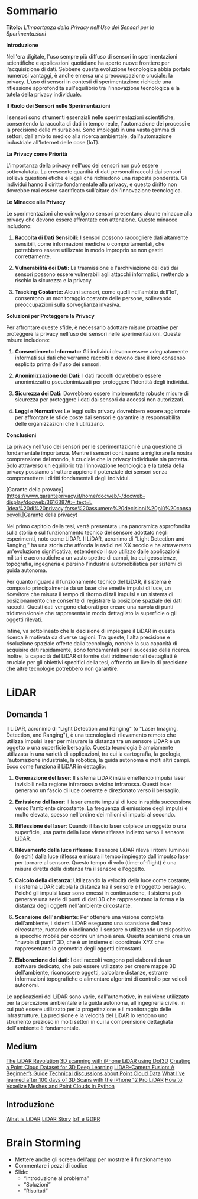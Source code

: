 # Sommario

**Titolo:** *L'Importanza della Privacy nell'Uso dei Sensori per le Sperimentazioni*

**Introduzione**

Nell'era digitale, l'uso sempre più diffuso di sensori in sperimentazioni scientifiche e applicazioni quotidiane ha aperto nuove frontiere per l'acquisizione di dati. Sebbene questa evoluzione tecnologica abbia portato numerosi vantaggi, è anche emersa una preoccupazione cruciale: la privacy. L'uso di sensori in contesti di sperimentazione richiede una riflessione approfondita sull'equilibrio tra l'innovazione tecnologica e la tutela della privacy individuale.

**Il Ruolo dei Sensori nelle Sperimentazioni**

I sensori sono strumenti essenziali nelle sperimentazioni scientifiche, consentendo la raccolta di dati in tempo reale, l'automazione dei processi e la precisione delle misurazioni. Sono impiegati in una vasta gamma di settori, dall'ambito medico alla ricerca ambientale, dall'automazione industriale all'Internet delle cose (IoT).

**La Privacy come Priorità**

L'importanza della privacy nell'uso dei sensori non può essere sottovalutata. La crescente quantità di dati personali raccolti dai sensori solleva questioni etiche e legali che richiedono una risposta ponderata. Gli individui hanno il diritto fondamentale alla privacy, e questo diritto non dovrebbe mai essere sacrificato sull'altare dell'innovazione tecnologica.

**Le Minacce alla Privacy**

Le sperimentazioni che coinvolgono sensori presentano alcune minacce alla privacy che devono essere affrontate con attenzione. Queste minacce includono:

1. **Raccolta di Dati Sensibili:** I sensori possono raccogliere dati altamente sensibili, come informazioni mediche o comportamentali, che potrebbero essere utilizzate in modo improprio se non gestiti correttamente.

2. **Vulnerabilità dei Dati:** La trasmissione e l'archiviazione dei dati dai sensori possono essere vulnerabili agli attacchi informatici, mettendo a rischio la sicurezza e la privacy.

3. **Tracking Costante:** Alcuni sensori, come quelli nell'ambito dell'IoT, consentono un monitoraggio costante delle persone, sollevando preoccupazioni sulla sorveglianza invasiva.

**Soluzioni per Proteggere la Privacy**

Per affrontare queste sfide, è necessario adottare misure proattive per proteggere la privacy nell'uso dei sensori nelle sperimentazioni. Queste misure includono:

1. **Consentimento Informato:** Gli individui devono essere adeguatamente informati sui dati che verranno raccolti e devono dare il loro consenso esplicito prima dell'uso dei sensori.

2. **Anonimizzazione dei Dati:** I dati raccolti dovrebbero essere anonimizzati o pseudonimizzati per proteggere l'identità degli individui.

3. **Sicurezza dei Dati:** Dovrebbero essere implementate robuste misure di sicurezza per proteggere i dati dai sensori da accessi non autorizzati.

4. **Leggi e Normative:** Le leggi sulla privacy dovrebbero essere aggiornate per affrontare le sfide poste dai sensori e garantire la responsabilità delle organizzazioni che li utilizzano.

**Conclusioni**

La privacy nell'uso dei sensori per le sperimentazioni è una questione di fondamentale importanza. Mentre i sensori continuano a migliorare la nostra comprensione del mondo, è cruciale che la privacy individuale sia protetta. Solo attraverso un equilibrio tra l'innovazione tecnologica e la tutela della privacy possiamo sfruttare appieno il potenziale dei sensori senza compromettere i diritti fondamentali degli individui.

[Garante della provacy](https://www.garanteprivacy.it/home/docweb/-/docweb-display/docweb/3616387#:~:text=L´idea%20di%20privacy,forse%20assumere%20decisioni%20più%20consapevoli.|Garante della privacy)

Nel primo capitolo della tesi, verrà presentata una panoramica approfondita sulla storia e sul funzionamento tecnico del sensore adottato negli esperimenti, noto come LiDAR. Il LiDAR, acronimo di "Light Detection and Ranging," ha una storia che affonda le radici nel XX secolo e ha attraversato un'evoluzione significativa, estendendo il suo utilizzo dalle applicazioni militari e aeronautiche a un vasto spettro di campi, tra cui geoscienze, topografia, ingegneria e persino l'industria automobilistica per sistemi di guida autonoma.

Per quanto riguarda il funzionamento tecnico del LiDAR, il sistema è composto principalmente da un laser che emette impulsi di luce, un ricevitore che misura il tempo di ritorno di tali impulsi e un sistema di posizionamento che consente di registrare la posizione spaziale dei dati raccolti. Questi dati vengono elaborati per creare una nuvola di punti tridimensionale che rappresenta in modo dettagliato la superficie o gli oggetti rilevati.

Infine, va sottolineato che la decisione di impiegare il LiDAR in questa ricerca è motivata da diverse ragioni. Tra queste, l'alta precisione e risoluzione spaziale offerte dalla tecnologia, nonché la sua capacità di acquisire dati rapidamente, sono fondamentali per il successo della ricerca. Inoltre, la capacità del LiDAR di fornire dati tridimensionali dettagliati è cruciale per gli obiettivi specifici della tesi, offrendo un livello di precisione che altre tecnologie potrebbero non garantire.

# LiDAR

## Domanda 1

Il LiDAR, acronimo di "Light Detection and Ranging" (o "Laser Imaging, Detection, and Ranging"), è una tecnologia di rilevamento remoto che utilizza impulsi laser per misurare la distanza tra un sensore LiDAR e un oggetto o una superficie bersaglio. Questa tecnologia è ampiamente utilizzata in una varietà di applicazioni, tra cui la cartografia, la geologia, l'automazione industriale, la robotica, la guida autonoma e molti altri campi. Ecco come funziona il LiDAR in dettaglio:

1. **Generazione del laser**: Il sistema LiDAR inizia emettendo impulsi laser invisibili nella regione infrarossa o vicino infrarossa. Questi laser generano un fascio di luce coerente e direzionato verso il bersaglio.

2. **Emissione del laser**: Il laser emette impulsi di luce in rapida successione verso l'ambiente circostante. La frequenza di emissione degli impulsi è molto elevata, spesso nell'ordine dei milioni di impulsi al secondo.

3. **Riflessione del laser**: Quando il fascio laser colpisce un oggetto o una superficie, una parte della luce viene riflessa indietro verso il sensore LiDAR.

4. **Rilevamento della luce riflessa**: Il sensore LiDAR rileva i ritorni luminosi (o echi) dalla luce riflessa e misura il tempo impiegato dall'impulso laser per tornare al sensore. Questo tempo di volo (time-of-flight) è una misura diretta della distanza tra il sensore e l'oggetto.

5. **Calcolo della distanza**: Utilizzando la velocità della luce come costante, il sistema LiDAR calcola la distanza tra il sensore e l'oggetto bersaglio. Poiché gli impulsi laser sono emessi in continuazione, il sistema può generare una serie di punti di dati 3D che rappresentano la forma e la distanza degli oggetti nell'ambiente circostante.

6. **Scansione dell'ambiente**: Per ottenere una visione completa dell'ambiente, i sistemi LiDAR eseguono una scansione dell'area circostante, ruotando o inclinando il sensore o utilizzando un dispositivo a specchio mobile per coprire un'ampia area. Questa scansione crea un "nuvola di punti" 3D, che è un insieme di coordinate XYZ che rappresentano la geometria degli oggetti circostanti.

7. **Elaborazione dei dati**: I dati raccolti vengono poi elaborati da un software dedicato, che può essere utilizzato per creare mappe 3D dell'ambiente, riconoscere oggetti, calcolare distanze, estrarre informazioni topografiche o alimentare algoritmi di controllo per veicoli autonomi.

Le applicazioni del LiDAR sono varie, dall'automotive, in cui viene utilizzato per la percezione ambientale e la guida autonoma, all'ingegneria civile, in cui può essere utilizzato per la progettazione e il monitoraggio delle infrastrutture. La precisione e la velocità del LiDAR lo rendono uno strumento prezioso in molti settori in cui la comprensione dettagliata dell'ambiente è fondamentale.
## Medium

[The LiDAR Revolution](https://medium.com/predict/the-lidar-revolution-52e888a0ce41)
[3D scanning with iPhone LiDAR using Dot3D](https://medium.com/@KentaItakura/3d-scanning-with-iphone-lidar-using-dot3d-65445674c280)
[Creating a Point Cloud Dataset for 3D Deep Learning](https://medium.com/@kidargueta/creating-a-point-cloud-lidar-data-dataset-for-3d-deep-learning-61684b1fc043)
[LiDAR-Camera Fusion: A Beginner’s Guide](https://medium.com/@shashankag14/lidar-camera-fusion-a-short-guide-34115a3055da)
[Technical discussions about Point Cloud Data](https://medium.com/@OttoYu/technical-discussions-about-point-cloud-data-63ef3a285982)
[What I’ve learned after 100 days of 3D Scans with the iPhone 12 Pro LiDAR](https://manuvision.medium.com/what-ive-learned-after-100-days-of-3d-scans-with-the-iphone-12-pro-lidar-c6bd31038f4d)
[How to Voxelize Meshes and Point Clouds in Python](https://towardsdatascience.com/how-to-voxelize-meshes-and-point-clouds-in-python-ca94d403f81d)

## Introduzione

[What is LiDAR](https://www.synopsys.com/glossary/what-is-lidar.html)
[LiDAR Story](https://www.blickfeld.com/blog/the-beginnings-of-lidar/)
[IoT e GDPR](https://www.cybersecurity360.it/legal/privacy-dati-personali/iot-e-gdpr-come-conciliare-linnovazione-con-la-sicurezza-dei-dati/)
# Brain Storming

- Mettere anche gli screen dell'app per mostrare il funzionamento
- Commentare i pezzi di codice
- Slide:
	- “Introduzione al problema”
	- “Soluzioni”
	- “Risultati”
